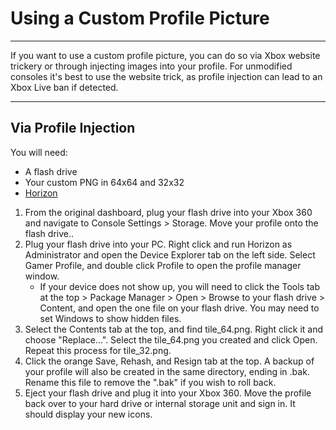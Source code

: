 # Using a Custom Profile Picture

------

If you want to use a custom profile picture, you can do so via Xbox  website trickery or through injecting images into your profile. For  unmodified consoles it's best to use the website trick, as profile  injection can lead to an Xbox Live ban if detected.

------

## Via Profile Injection

You will need:

- A flash drive
- Your custom PNG in 64x64 and 32x32
- [Horizon](https://digiex.net/threads/horizon-xbox-360-usb-modding-tool-download-2-7-6-7.13328/)

1. From the original dashboard, plug your flash drive into your Xbox 360 and navigate to Console Settings > Storage. Move your profile  onto the flash drive..
2. Plug your flash drive into your PC. Right click and run Horizon  as Administrator and open the Device Explorer tab on the left side.  Select Gamer Profile, and double click Profile to open the profile  manager window. 
   - If your device does not show up, you will need to click the Tools  tab at the top > Package Manager > Open > Browse to your flash  drive > Content, and open the one file on your flash drive. You may  need to set Windows to show hidden files. 
3. Select the Contents tab at the top, and find tile_64.png. Right  click it and choose "Replace...". Select the tile_64.png you created and click Open. Repeat this process for tile_32.png.
4. Click the orange Save, Rehash, and Resign tab at the top. A  backup of your profile will also be created in the same directory,  ending in .bak. Rename this file to remove the ".bak" if you wish to  roll back.
5. Eject your flash drive and plug it into your Xbox 360. Move the  profile back over to your hard drive or internal storage unit and sign  in. It should display your new icons.